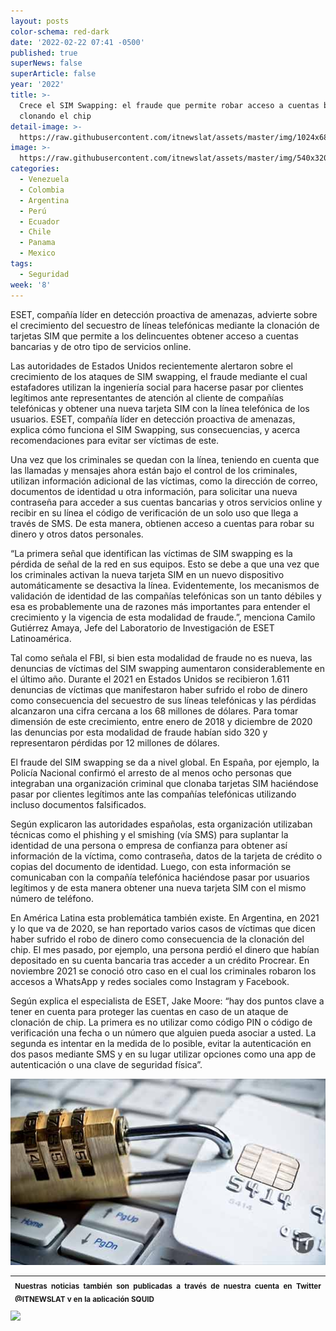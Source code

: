 ```yaml
---
layout: posts
color-schema: red-dark
date: '2022-02-22 07:41 -0500'
published: true
superNews: false
superArticle: false
year: '2022'
title: >-
  Crece el SIM Swapping: el fraude que permite robar acceso a cuentas bancarias
  clonando el chip
detail-image: >-
  https://raw.githubusercontent.com/itnewslat/assets/master/img/1024x680/Seguridad-Bancaria-g.jpg
image: >-
  https://raw.githubusercontent.com/itnewslat/assets/master/img/540x320/Seguridad-Bancaria-p.jpg
categories:
  - Venezuela
  - Colombia
  - Argentina
  - Perú
  - Ecuador
  - Chile
  - Panama
  - Mexico
tags:
  - Seguridad
week: '8'
---
```

ESET, compañía líder en detección proactiva de amenazas, advierte sobre el crecimiento del secuestro de líneas telefónicas mediante la clonación de tarjetas SIM que permite a los delincuentes obtener acceso a cuentas bancarias y de otro tipo de servicios online.

Las autoridades de Estados Unidos recientemente alertaron sobre el crecimiento de los ataques de SIM swapping, el fraude mediante el cual estafadores utilizan la ingeniería social para hacerse pasar por clientes legítimos ante representantes de atención al cliente de compañías telefónicas y obtener una nueva tarjeta SIM con la línea telefónica de los usuarios. ESET, compañía líder en detección proactiva de amenazas, explica cómo funciona el SIM Swapping, sus consecuencias, y acerca recomendaciones para evitar ser víctimas de este.
 
Una vez que los criminales se quedan con la línea, teniendo en cuenta que las llamadas y mensajes ahora están bajo el control de los criminales, utilizan información adicional de las víctimas, como la dirección de correo, documentos de identidad u otra información, para solicitar una nueva contraseña para acceder a sus cuentas bancarias y otros servicios online y recibir en su línea el código de verificación de un solo uso que llega a través de SMS. De esta manera, obtienen acceso a cuentas para robar su dinero y otros datos personales.
 
“La primera señal que identifican las víctimas de SIM swapping es la pérdida de señal de la red en sus equipos. Esto se debe a que una vez que los criminales activan la nueva tarjeta SIM en un nuevo dispositivo automáticamente se desactiva la línea. Evidentemente, los mecanismos de validación de identidad de las compañías telefónicas son un tanto débiles y esa es probablemente una de razones más importantes para entender el crecimiento y la vigencia de esta modalidad de fraude.”, menciona Camilo Gutiérrez Amaya, Jefe del Laboratorio de Investigación de ESET Latinoamérica.
 
Tal como señala el FBI, si bien esta modalidad de fraude no es nueva, las denuncias de víctimas del SIM swapping aumentaron considerablemente en el último año. Durante el 2021 en Estados Unidos se recibieron 1.611 denuncias de víctimas que manifestaron haber sufrido el robo de dinero como consecuencia del secuestro de sus líneas telefónicas y las pérdidas alcanzaron una cifra cercana a los 68 millones de dólares. Para tomar dimensión de este crecimiento, entre enero de 2018 y diciembre de 2020 las denuncias por esta modalidad de fraude habían sido 320 y representaron pérdidas por 12 millones de dólares.
 
El fraude del SIM swapping se da a nivel global. En España, por ejemplo, la Policía Nacional confirmó el arresto de al menos ocho personas que integraban una organización criminal que clonaba tarjetas SIM haciéndose pasar por clientes legítimos ante las compañías telefónicas utilizando incluso documentos falsificados.
 
Según explicaron las autoridades españolas, esta organización utilizaban técnicas como el phishing y el smishing (vía SMS) para suplantar la identidad de una persona o empresa de confianza para obtener así información de la víctima, como contraseña, datos de la tarjeta de crédito o copias del documento de identidad. Luego, con esta información se comunicaban con la compañía telefónica haciéndose pasar por usuarios legítimos y de esta manera obtener una nueva tarjeta SIM con el mismo número de teléfono.
 
En América Latina esta problemática también existe. En Argentina, en 2021 y lo que va de 2020, se han reportado varios casos de víctimas que dicen haber sufrido el robo de dinero como consecuencia de la clonación del chip. El mes pasado, por ejemplo, una persona perdió el dinero que habían depositado en su cuenta bancaria tras acceder a un crédito Procrear. En noviembre 2021 se conoció otro caso en el cual los criminales robaron los accesos a WhatsApp y redes sociales como Instagram y Facebook.
 
Según explica el especialista de ESET, Jake Moore: “hay dos puntos clave a tener en cuenta para proteger las cuentas en caso de un ataque de clonación de chip. La primera es no utilizar como código PIN o código de verificación una fecha o un número que alguien pueda asociar a usted. La segunda es intentar en la medida de lo posible, evitar la autenticación en dos pasos mediante SMS y en su lugar utilizar opciones como una app de autenticación o una clave de seguridad física”.

![](https://raw.githubusercontent.com/itnewslat/assets/master/img/540x320/Seguridad-Bancaria-p.jpg)

<table style="height: 42px;" width="569">
<tbody>
<tr>
<td style="text-align: justify;"><sub><strong>Nuestras noticias también son publicadas a través de nuestra cuenta en Twitter <a href="https://twitter.com/itnewslat?lang=es">@ITNEWSLAT</a> y en la aplicación <a href="https://squidapp.co/en/">SQUID</a></strong></sub></td>
</tr>
</tbody>
</table>

<img src="https://tracker.metricool.com/c3po.jpg?hash=56f88a41e39ab42c063cc51676587a04"/>